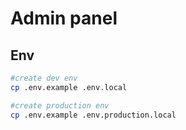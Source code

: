 # Admin panel

## Env

```bash
#create dev env
cp .env.example .env.local

#create production env
cp .env.example .env.production.local
```
